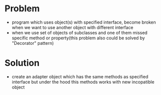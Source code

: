 
# Problem

- program which uses object(s) with specified interface, become broken when we want to use another object with different interface
- when we use set of objects of subclasses and one of them missed specific method or property(this problem also could be solved by "Decorator" pattern)

# Solution

- create an adapter object which has the same methods as specified interface but under the hood this methods works with new incopatible object
